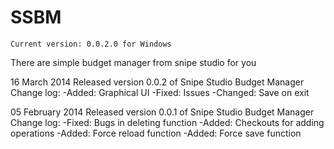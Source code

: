 SSBM
===
~~~~~~~~~~
Current version: 0.0.2.0 for Windows
~~~~~~~~~~

There are simple budget manager from snipe studio for you

16 March 2014
	Released version 0.0.2 of Snipe Studio Budget Manager
	Change log:
		-Added:		Graphical UI
		-Fixed: 	Issues
		-Changed:	Save on exit
		
05 February 2014
	Released version 0.0.1 of Snipe Studio Budget Manager
	Change log:
		-Fixed: Bugs in deleting function
        -Added: Checkouts for adding operations
        -Added: Force reload function
        -Added: Force save function
